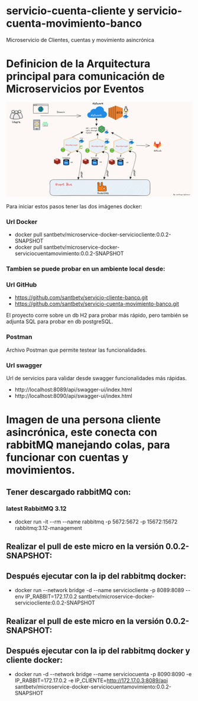 # servicio-cuenta-cliente y servicio-cuenta-movimiento-banco

Microservicio de Clientes, cuentas y movimiento asincrónica

# Definicion de la Arquitectura principal para comunicación de Microservicios por Eventos

![image-modeloArquitecturaEventBus](img/SoftwareArchitectureEventBus.png)

Para iniciar estos pasos tener las dos imágenes docker:

### Url Docker
- docker pull santbetv/microservice-docker-serviciocliente:0.0.2-SNAPSHOT
- docker pull santbetv/microservice-docker-serviciocuentamovimiento:0.0.2-SNAPSHOT

### Tambien se puede probar en un ambiente local desde:

### Url GitHub
- https://github.com/santbetv/servicio-cliente-banco.git
- https://github.com/santbetv/servicio-cuenta-movimiento-banco.git

El proyecto corre sobre un db H2 para probar más rápido, pero también se adjunta
SQL para probar en db postgreSQL.

### Postman

Archivo Postman que permite testear las funcionalidades.

### Url swagger

Url de servicios para validar desde swagger funcionalidades más rápidas.

- http://localhost:8089/api/swagger-ui/index.html
- http://localhost:8090/api/swagger-ui/index.html


# Imagen de una persona cliente asincrónica, este conecta con rabbitMQ manejando colas, para funcionar con cuentas y movimientos.

## Tener descargado rabbitMQ con: 

### latest RabbitMQ 3.12
- docker run -it --rm --name rabbitmq -p 5672:5672 -p 15672:15672 rabbitmq:3.12-management

## Realizar el pull de este micro en la versión 0.0.2-SNAPSHOT:

## Después ejecutar con la ip del rabbitmq docker:

- docker run --network bridge -d --name serviciocliente -p 8089:8089 --env IP_RABBIT=172.17.0.2 santbetv/microservice-docker-serviciocliente:0.0.2-SNAPSHOT


## Realizar el pull de este micro en la versión 0.0.2-SNAPSHOT:

## Después ejecutar con la ip del rabbitmq docker y cliente docker:

- docker run -d --network bridge --name serviciocuenta -p 8090:8090 -e IP_RABBIT=172.17.0.2 -e IP_CLIENTE=http://172.17.0.3:8089/api santbetv/microservice-docker-serviciocuentamovimiento:0.0.2-SNAPSHOT

